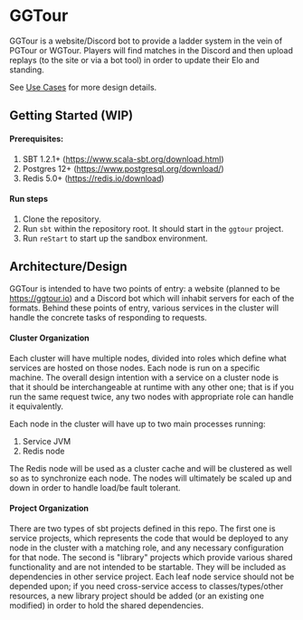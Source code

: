 # GGTour

GGTour is a website/Discord bot to provide a ladder
system in the vein of PGTour or WGTour. Players will
find matches in the Discord and then upload replays
(to the site or via a bot tool) in order to update
their Elo and standing.

See [Use Cases](USE_CASES.md) for more design details.

## Getting Started (WIP)

#### Prerequisites:
1) SBT 1.2.1+ (https://www.scala-sbt.org/download.html)
2) Postgres 12+ (https://www.postgresql.org/download/)
3) Redis 5.0+ (https://redis.io/download)

#### Run steps
1) Clone the repository.
2) Run `sbt` within the repository root. It should start in the `ggtour` project.
3) Run `reStart` to start up the sandbox environment.

## Architecture/Design
GGTour is intended to have two points of entry: a
website (planned to be https://ggtour.io) and a Discord
bot which will inhabit servers for each of the formats.
Behind these points of entry, various services in the
cluster will handle the concrete tasks of responding to
requests.

#### Cluster Organization
Each cluster will have multiple nodes, divided into roles
which define what services are hosted on those nodes. Each
node is run on a specific machine. The overall design
intention with a service on a cluster node is that it 
should be interchangeable at runtime with any other one;
that is if you run the same request twice, any two nodes
with appropriate role can handle it equivalently.

Each node in the cluster will have up to two main
processes running:
1) Service JVM
2) Redis node

The Redis node will be used as a cluster cache and will
be clustered as well so as to synchronize each node. The
nodes will ultimately be scaled up and down in order to
handle load/be fault tolerant.

#### Project Organization
There are two types of sbt projects defined in this repo.
The first one is service projects, which represents the
code that would be deployed to any node in the cluster 
with a matching role, and any necessary configuration
for that node. The second is "library" projects which 
provide various shared functionality and are not intended
to be startable. They will be included as dependencies
in other service project. Each leaf node service should
not be depended upon; if you need cross-service access
to classes/types/other resources, a new library project
should be added (or an existing one modified) in order
to hold the shared dependencies.